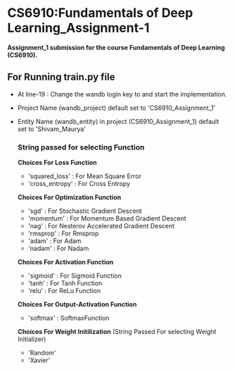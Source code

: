 # CS6910:Fundamentals of Deep Learning_Assignment-1
**Assignment_1 submission for the course Fundamentals of Deep Learning (CS6910).**
## For Running train.py file
* At line-19 : Change the wandb login key to and start the implementation.
* Project Name (wandb_project) default set to 'CS6910_Assignment_1'
* Entity Name (wandb_entity) in project (CS6910_Assignment_1) default set to 'Shivam_Maurya'

  ### String passed for selecting Function
  
  **Choices For Loss Function**
  * 'squared_loss' : For Mean Square Error
  * 'cross_entropy' : For Cross Entropy

  **Choices For Optimization Function**
  * 'sgd' : For Stochastic Gradient Descent
  * 'momentum' : For Momentum Based Gradient Descent
  * 'nag' : For Nesterov Accelerated Gradient Descent
  * 'rmsprop' : For Rmsprop
  * 'adam' : For Adam
  * 'nadam' : For Nadam

  **Choices For Activation Function**
  * 'sigmoid' : For Sigmoid Function
  * 'tanh' : For Tanh Function
  * 'relu' : For ReLu Function

  **Choices For Output-Activation Function**
  * 'softmax' : SoftmaxFunction
  
  **Choices For Weight Initilization** (String Passed For selecting Weight Initializer)
  * 'Random' 
  * 'Xavier'
